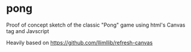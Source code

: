 pong
====

Proof of concept sketch of the classic "Pong" game using html's Canvas tag and Javscript


Heavily based on https://github.com/llimllib/refresh-canvas
